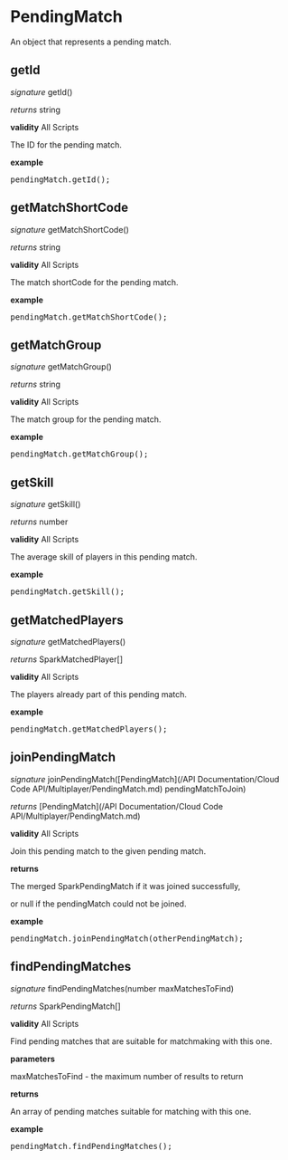 # PendingMatch

An object that represents a pending match.



## getId

_signature_ getId()</p>

_returns_ string</p>

<b>validity</b> All Scripts

The ID for the pending match.

<b>example</b>

<pre rel="highlighter" code-brush="js" contenteditable="false">pendingMatch.getId();</pre>


## getMatchShortCode

_signature_ getMatchShortCode()</p>

_returns_ string</p>

<b>validity</b> All Scripts

The match shortCode for the pending match.

<b>example</b>

<pre rel="highlighter" code-brush="js" contenteditable="false">pendingMatch.getMatchShortCode();</pre>


## getMatchGroup

_signature_ getMatchGroup()</p>

_returns_ string</p>

<b>validity</b> All Scripts

The match group for the pending match.

<b>example</b>

<pre rel="highlighter" code-brush="js" contenteditable="false">pendingMatch.getMatchGroup();</pre>


## getSkill

_signature_ getSkill()</p>

_returns_ number</p>

<b>validity</b> All Scripts

The average skill of players in this pending match.

<b>example</b>

<pre rel="highlighter" code-brush="js" contenteditable="false">pendingMatch.getSkill();</pre>


## getMatchedPlayers

_signature_ getMatchedPlayers()</p>

_returns_ SparkMatchedPlayer[]</p>

<b>validity</b> All Scripts

The players already part of this pending match.

<b>example</b>

<pre rel="highlighter" code-brush="js" contenteditable="false">pendingMatch.getMatchedPlayers();</pre>


## joinPendingMatch

_signature_ joinPendingMatch([PendingMatch](/API Documentation/Cloud Code API/Multiplayer/PendingMatch.md) pendingMatchToJoin)</p>

_returns_ [PendingMatch](/API Documentation/Cloud Code API/Multiplayer/PendingMatch.md)</p>

<b>validity</b> All Scripts

Join this pending match to the given pending match.

<b>returns</b>

The merged SparkPendingMatch if it was joined successfully,

or null if the pendingMatch could not be joined.

<b>example</b>

<pre rel="highlighter" code-brush="js" contenteditable="false">pendingMatch.joinPendingMatch(otherPendingMatch);</pre>


## findPendingMatches

_signature_ findPendingMatches(number maxMatchesToFind)</p>

_returns_ SparkPendingMatch[]</p>

<b>validity</b> All Scripts

Find pending matches that are suitable for matchmaking with this one.

<b>parameters</b>

maxMatchesToFind - the maximum number of results to return

<b>returns</b>

An array of pending matches suitable for matching with this one.

<b>example</b>

<pre rel="highlighter" code-brush="js" contenteditable="false">pendingMatch.findPendingMatches();</pre>


